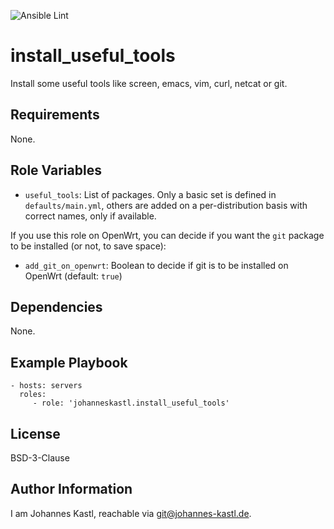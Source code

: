 ![Ansible Lint](https://github.com/johanneskastl/ansible-role-install_useful_tools/workflows/Ansible%20Lint/badge.svg)

install_useful_tools
=========

Install some useful tools like screen, emacs, vim, curl, netcat or git.

Requirements
------------

None.

Role Variables
--------------

- `useful_tools`: List of packages. Only a basic set is defined in `defaults/main.yml`, others are added on a per-distribution basis with correct names, only if available.

If you use this role on OpenWrt, you can decide if you want the `git` package to be installed (or not, to save space):

- `add_git_on_openwrt`: Boolean to decide if git is to be installed on OpenWrt (default: `true`)

Dependencies
------------

None.

Example Playbook
----------------

    - hosts: servers
      roles:
         - role: 'johanneskastl.install_useful_tools'

License
-------

BSD-3-Clause

Author Information
------------------

I am Johannes Kastl, reachable via git@johannes-kastl.de.

